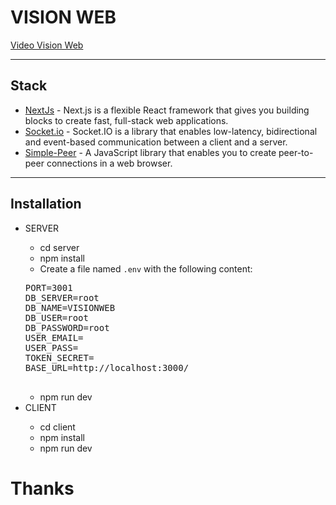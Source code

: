 <!DOCTYPE html>
<html lang="en">
<head>
  <meta charset="UTF-8">
  <meta name="viewport" content="width=device-width, initial-scale=1.0">
  <title>VISION WEB</title>
</head>
<body>
  <h1>VISION WEB</h1>

  <a href="https://youtu.be/PicAjEIeEo0?si=lc0vxQfPyHf_DZ83">Video Vision Web</a>

  <hr/>
  <h2>Stack</h2>

  <ul>
    <li>
      <a href="https://nextjs.org/">NextJs</a> - Next.js is a flexible React framework that gives you building blocks to create fast, full-stack web applications.
    </li>
    <li>
      <a href="https://socket.io/">Socket.io</a> - Socket.IO is a library that enables low-latency, bidirectional and event-based communication between a client and a server.
    </li>
    <li>
      <a href="https://github.com/feross/simple-peer">Simple-Peer</a> - A JavaScript library that enables you to create peer-to-peer connections in a web browser.
    </li>
  </ul>

  <hr/>

  <h2>Installation</h2>

  <ul>
    <li>SERVER</li>
    <ul>
      <li>cd server</li>
      <li>npm install</li>
      <li>Create a file named <code>.env</code> with the following content:</li>
    </ul>
    <pre>
PORT=3001
DB_SERVER=root
DB_NAME=VISIONWEB
DB_USER=root
DB_PASSWORD=root
USER_EMAIL=
USER_PASS=
TOKEN_SECRET=
BASE_URL=http://localhost:3000/
    </pre>
    <ul>
      <li>npm run dev</li>
    </ul>
    <li>CLIENT</li>
    <ul>
      <li>cd client</li>
      <li>npm install</li>
      <li>npm run dev</li>
    </ul>
  </ul>

  <h1>Thanks</h1>
</body>
</html>
